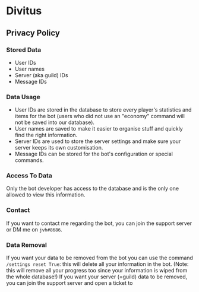 # Divitus

## Privacy Policy
### Stored Data
- User IDs
- User names
- Server (aka guild) IDs
- Message IDs

### Data Usage
- User IDs are stored in the database to store every player's statistics and items for the bot (users who did not use an "economy" command will not be saved into our database).
- User names are saved to make it easier to organise stuff and quickly find the right information.
- Server IDs are used to store the server settings and make sure your server keeps its own customisation.
- Message IDs can be stored for the bot's configuration or special commands.

### Access To Data
Only the bot developer has access to the database and is the only one allowed to view this information.

### Contact
If you want to contact me regarding the bot, you can join the support server or DM me on `jvh#8686`.

### Data Removal
If you want your data to be removed from the bot you can use the command `/settings reset True`: this will delete all your information in the bot. (Note: this will remove all your progress too since your information is wiped from the whole database!)
If you want your server (=guild) data to be removed, you can join the support server and open a ticket to 
